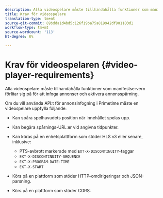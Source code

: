 ```yaml
---
description: Alla videospelare måste tillhandahålla funktioner som manifestservern förlitar sig på för att infoga annonser och aktivera annonsspårning.
title: Krav för videospelare
translation-type: tm+mt
source-git-commit: 89bdda1d4bd5c126f19ba75a819942df901183d1
workflow-type: tm+mt
source-wordcount: '113'
ht-degree: 0%

---
```



# Krav för videospelaren {#video-player-requirements}

Alla videospelare måste tillhandahålla funktioner som manifestservern förlitar sig på för att infoga annonser och aktivera annonsspårning.

Om du vill använda API:t för annonsinfogning i Primetime måste en videospelare uppfylla följande:

* Kan spåra spelhuvudets position när innehållet spelas upp.
* Kan begära spårnings-URL:er vid angivna tidpunkter.
* Kan köras på en enhetsplattform som stöder HLS v3 eller senare, inklusive:

   * PTS-avbrott markerade med `EXT-X-DISCONTINUITY`-taggar
   * `EXT-X-DISCONTINUITY-SEQUENCE`
   * `EXT-X-PROGRAM-DATE-TIME`
   * `EXT-X-START`

* Körs på en plattform som stöder HTTP-omdirigeringar och JSON-parsning.
* Körs på en plattform som stöder CORS.
